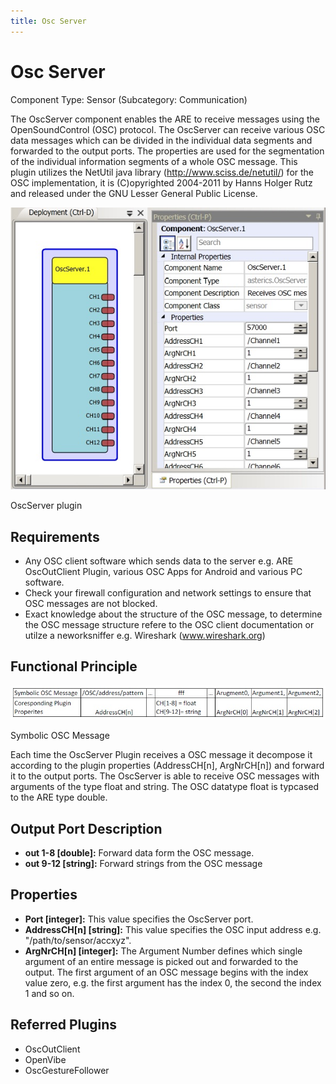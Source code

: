 ```yaml
---
title: Osc Server
---
```


# Osc Server

Component Type: Sensor (Subcategory: Communication)

The OscServer component enables the ARE to receive messages using the OpenSoundControl (OSC) protocol. The OscServer can receive various OSC data messages which can be divided in the individual data segments and forwarded to the output ports. The properties are used for the segmentation of the individual information segments of a whole OSC message. This plugin utilizes the NetUtil java library (http://www.sciss.de/netutil/) for the OSC implementation, it is (C)opyrighted 2004-2011 by Hanns Holger Rutz and released under the GNU Lesser General Public License.

![Screenshot: OscServer plugin](img/oscserver.jpg "Screenshot: OscServer plugin")

OscServer plugin

## Requirements

*   Any OSC client software which sends data to the server e.g. ARE OscOutClient Plugin, various OSC Apps for Android and various PC software.
*   Check your firewall configuration and network settings to ensure that OSC messages are not blocked.
*   Exact knowledge about the structure of the OSC message, to determine the OSC message structure refere to the OSC client documentation or utilze a neworksniffer e.g. Wireshark (www.wireshark.org)

## Functional Principle

![Symblic OSC Message](img/oscmsg.jpg "Symbolic OSC Message")

Symbolic OSC Message

Each time the OscServer Plugin receives a OSC message it decompose it according to the plugin properties (AddressCH\[n\], ArgNrCH\[n\]) and forward it to the output ports. The OscServer is able to receive OSC messages with arguments of the type float and string. The OSC datatype float is typcased to the ARE type double.

## Output Port Description

*   **out 1-8 \[double\]:** Forward data form the OSC message.
*   **out 9-12 \[string\]:** Forward strings from the OSC message

## Properties

*   **Port \[integer\]:** This value specifies the OscServer port.
*   **AddressCH\[n\] \[string\]:** This value specifies the OSC input address e.g. "/path/to/sensor/accxyz".
*   **ArgNrCH\[n\] \[integer\]:** The Argument Number defines which single argument of an entire message is picked out and forwarded to the output. The first argument of an OSC message begins with the index value zero, e.g. the first argument has the index 0, the second the index 1 and so on.

## Referred Plugins

*   OscOutClient
*   OpenVibe
*   OscGestureFollower